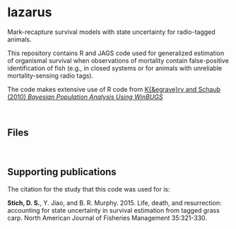 # lazarus
Mark-recapture survival models with state uncertainty for radio-tagged animals.

This repository contains R and JAGS code used for generalized estimation of organismal survival when observations of mortality contain false-positive identification of fish (e.g., in closed systems or for animals with unreliable mortality-sensing radio tags).

The code makes extensive use of R code from [K{&egrave}ry and Schaub (2010) _Bayesian Population Analysis Using WinBUGS_](www.vogelwarte.ch/de/projekte/publikationen/bpa/)

<br>
 
## Files


<br>
 
## Supporting publications
The citation for the study that this code was used for is:

**Stich, D. S.**, Y. Jiao, and B. R. Murphy. 2015. Life, death, and resurrection: accounting for state uncertainty in survival estimation from tagged grass carp. North American Journal of Fisheries Management 35:321-330.
